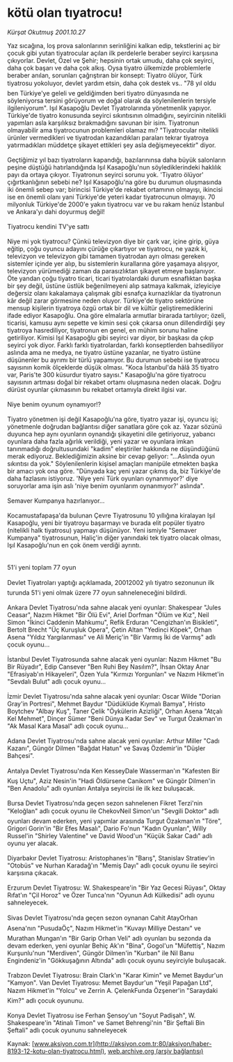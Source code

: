 # kötü olan tıyatrocu!

*Kürşat Okutmuş 2001.10.27*

<font class="agenda2NewsSpot">
 Yaz sıcağına, loş prova salonlarının serinliğini kalkan edip, tekstlerini aç bir çocuk gibi yutan tiyatrocular açılan ilk perdelerle beraber seyirci karşısına çıkıyorlar. Devlet, Özel ve Şehir; hepsinin ortak umudu, daha çok seyirci, daha çok başarı ve daha çok alkış. Oysa tiyatro ülkemizde problemlerle beraber anılan, sorunları çağrıştıran bir konsept: Tiyatro ölüyor, Türk tiyatrosu yokoluyor, devlet yardım etsin, daha çok destek vs..
</font>
<font class="newsDetail">
 "78 yıl oldu ben Türkiye'ye geleli ve geldiğimden beri tiyatro dünyasında ne söyleniyorsa tersini görüyorum ve doğal olarak da söylenilenlerin tersiyle ilgileniyorum". Işıl Kasapoğlu Devlet Tiyatrolarında yönetmenlik yapıyor. Türkiye'de tiyatro konusunda seyirci sıkıntısının olmadığını, seyircinin nitelikli yapımları asla karşılıksız bırakmadığını savunan bir isim. Tiyatronun olmayabilir ama tiyatrocunun problemleri olamaz mı? "Tiyatrocular nitelikli ürünler vermedikleri ve tiyatrodan kazandıkları paraları tekrar tiyatroya yatırmadıkları müddetçe şikayet ettikleri şey asla değişmeyecektir" diyor.
 <br/>
 <br/>
 Geçtiğimiz yıl bazı tiyatroların kapandığı, bazılarınınsa daha büyük salonların peşine düştüğü hatırlandığında Işıl Kasapoğlu'nun söylediklerindeki haklılık payı da ortaya çıkıyor. Tiyatronun seyirci sorunu yok. 'Tiyatro ölüyor' çığırtkanlığının sebebi ne? Işıl Kasapoğlu'na göre bu durumun oluşmasında iki önemli sebep var; birincisi Türkiye'de rekabet ortamının olmayışı, ikincisi ise en önemli olanı yani Türkiye'de yeteri kadar tiyatrocunun olmayışı. 70 milyonluk Türkiye'de 2000'e yakın tiyatrocu var ve bu rakam henüz İstanbul ve Ankara'yı dahi doyurmuş değil!
 <br/>
 <br/>
 Tiyatrocu kendini TV'ye sattı
 <br/>
 <br/>
 Niye mi yok tiyatrocu? Çünkü televizyon diye bir çark var, içine girip, güya eğitip, çoğu oyuncu adayını çürüğe çıkartıyor ve tiyatrocu, ne yazık ki, televizyon ve televizyon gibi tamamen tiyatrodan ayrı olması gereken sistemler içinde yer alıp, bu sistemlerin kurallarına göre yaşamaya alışıyor, televizyon yürümediği zaman da parasızlıktan şikayet etmeye başlanıyor. Öte yandan çoğu tiyatro ticari, ticari tiyatrolardaki durum esnaflıktan başka bir şey değil, üstüne üstlük beğenilmeyeni alıp satmaya kalkmak, izleyiciye değersiz olanı kakalamaya çalışmak gibi esnafça kurnazlıklar da tiyatronun kâr değil zarar görmesine neden oluyor. Türkiye'de tiyatro sektörüne mensup kişilerin tiyatroya özgü ortak bir dil ve kültür geliştiremediklerini ifade ediyor Kasapoğlu. Ona göre elmalarla armutlar birarada tartılıyor; özeli, ticarisi, kamusu aynı sepette ve kimin sesi çok çıkarsa onun dillendirdiği şey tiyatroya hasrediliyor, tiyatronun en genel, en mühim sorunu haline getiriliyor. Kimisi Işıl Kasapoğlu gibi seyirci var diyor, bir başkası da çıkıp seyirci yok diyor. Farklı farklı tiyatrolardan, farklı konseptlerden bahsediliyor aslında ama ne medya, ne tiyatro üstüne yazanlar, ne tiyatro üstüne düşünenler bu ayrımı bir türlü yapamıyor. Bu durumun sebebi ise tiyatrocu sayısının komik ölçeklerde düşük olması. "Koca İstanbul'da hâlâ 35 tiyatro var, Paris'te 300 küsurdur tiyatro sayısı." Kasapoğlu'na göre tiyatrocu sayısının artması doğal bir rekabet ortamı oluşmasına neden olacak. Doğru dürüst oyunlar çıkmasının bu rekabet ortamıyla direkt ilgisi var.
 <br/>
 <br/>
 Niye benim oyunum oynamıyor!?
 <br/>
 <br/>
 Tiyatro yönetmen işi değil Kasapoğlu'na göre, tiyatro yazar işi, oyuncu işi; yönetmenle doğrudan bağlantısı diğer sanatlara göre çok az. Yazar sözünü duyunca hep aynı oyunların oynandığı şikayetini dile getiriyoruz, yabancı oyunlara daha fazla ağırlık verildiği, yeni yazar ve oyunlara imkan tanınmadığı doğrultusundaki "kadim" eleştiriler hakkında ne düşündüğünü merak ediyoruz. Beklediğimizin aksine bir cevap geliyor: "...Aslında oyun sıkıntısı da yok." Söylenilenlerin kişisel amaçları manipüle etmekten başka bir amacı yok ona göre. "Dünyada kaç yeni yazar çıkmış da, biz Türkiye'de daha fazlasını istiyoruz. 'Niye yeni Türk oyunları oynanmıyor?' diye soruyorlar ama işin aslı 'niye benim oyunlarım oynanmıyor?' aslında".
 <br/>
 <br/>
 Semaver Kumpanya hazırlanıyor...
 <br/>
 <br/>
 Kocamustafapaşa'da bulunan Çevre Tiyatrosunu 10 yıllığına kiralayan Işıl Kasapoğlu, yeni bir tiyatroyu başarmayı ve burada elit popüler tiyatro (nitelikli halk tiyatrosu) yapmayı düşünüyor. Yeni ismiyle "Semaver Kumpanya" tiyatrosunun, Haliç'in diğer yanındaki tek tiyatro olacak olması, Işıl Kasapoğlu'nun en çok önem verdiği ayrıntı.
 <br/>
 <br/>
 <br/>
 51'i yeni toplam 77 oyun
 <br/>
 <br/>
 Devlet Tiyatroları yaptığı açıklamada, 20012002 yılı tiyatro sezonunun ilk turunda 51'i yeni olmak üzere 77 oyun sahneleneceğini bildirdi.
 <br/>
 <br/>
 Ankara Devlet Tiyatrosu'nda sahne alacak yeni oyunlar: Shakespear "Jules Ceasar", Nazım Hikmet "Bir Ölü Evi", Ariel Dorfman "Ölüm ve Kız", Neil Simon "İkinci Caddenin Mahkumu", Refik Erduran "Cengizhan'ın Bisikleti", Bertolt Brecht "Üç Kuruşluk Opera", Çetin Altan "Yedinci Köpek", Orhan Asena "Yıldız Yargılanması" ve Ali Meriç'in "Bir Varmış İki de Varmış" adlı çocuk oyunu...
 <br/>
 <br/>
 İstanbul Devlet Tiyatrosunda sahne alacak yeni oyunlar: Nazım Hikmet "Bu Bir Rüyadır", Edip Cansever "Ben Ruhi Bey Nasılım?", İhsan Oktay Anar "Efrasiyab'ın Hikayeleri", Özen Yula "Kırmızı Yorgunları" ve Nazım Hikmet'in "Sevdalı Bulut" adlı çocuk oyunu...
 <br/>
 <br/>
 İzmir Devlet Tiyatrosu'nda sahne alacak yeni oyunlar: Oscar Wilde "Dorian Gray'in Portresi", Mehmet Baydur "Düdüklüde Kıymalı Bamya", Hristo Boytchev "Albay Kuş", Taner Çelik "Öykülerin Azizliği", Orhan Asena "Atçalı Kel Mehmet", Dinçer Sümer "Beni Dünya Kadar Sev" ve Turgut Özakman'ın "Ak Masal Kara Masal" adlı çocuk oyunu...
 <br/>
 <br/>
 Adana Devlet Tiyatrosu'nda sahne alacak yeni oyunlar: Arthur Miller "Cadı Kazanı", Güngör Dilmen "Bağdat Hatun" ve Savaş Özdemir'in "Düşler Bahçesi".
 <br/>
 <br/>
 Antalya Devlet Tiyatrosu'nda Ken KesseyDale Wasserman'ın "Kafesten Bir Kuş Uçtu", Aziz Nesin'in "Hadi Öldürsene Canikom" ve Güngör Dilmen'in "Ben Anadolu" adlı oyunları Antalya seyircisi ile ilk kez buluşacak.
 <br/>
 <br/>
 Bursa Devlet Tiyatrosu'nda geçen sezon sahnelenen Fikret Terzi'nin "Keloğlan" adlı çocuk oyunu ile ChekovNeil Simon'un "Sevgili Doktor" adlı oyunları devam ederken, yeni yapımlar arasında Turgut Özakman'ın "Töre", Grigori Gorin'in "Bir Efes Masalı", Dario Fo'nun "Kadın Oyunları", Willy Russel'in "Shirley Valentine" ve David Wood'un "Küçük Sakar Cadı" adlı oyunu yer alacak.
 <br/>
 <br/>
 Diyarbakır Devlet Tiyatrosu: Aristophanes'in "Barış", Stanislav Stratiev'in "Otobüs" ve Nurhan Karadağ'ın "Memiş Dayı" adlı çocuk oyunu ile seyirci karşısına çıkacak.
 <br/>
 <br/>
 Erzurum Devlet Tiyatrosu: W. Shakespeare'in "Bir Yaz Gecesi Rüyası", Oktay Rıfat'ın "Çil Horoz" ve Özer Tunca'nın "Oyunun Adı Külkedisi" adlı oyunu sahneleyecek.
 <br/>
 <br/>
 Sivas Devlet Tiyatrosu'nda geçen sezon oynanan Cahit AtayOrhan Asena'nın "PusudaÖç", Nazım Hikmet'in "Kuvayı Milliye Destanı" ve Murathan Mungan'ın "Bir Garip Orhan Veli" adlı oyunları bu sezonda da devam ederken, yeni oyunlar Behiç Ak'ın "Bina", Gogol'un "Müfettiş", Nazım Kurşunlu'nun "Merdiven", Güngör Dilmen'in "Kurban" ile Nil Banu Engindeniz'in "Gökkuşağının Altında" adlı çocuk oyunu seyirciyle buluşacak.
 <br/>
 <br/>
 Trabzon Devlet Tiyatrosu: Brain Clark'ın "Karar Kimin" ve Memet Baydur'un "Kamyon". Van Devlet Tiyatrosu: Memet Baydur'un "Yeşil Papağan Ltd", Nazım Hikmet'in "Yolcu" ve Zerrin A. ÇelenkFunda Özşener'in "Saraydaki Kim?" adlı çocuk oyununu.
 <br/>
 <br/>
 Konya Devlet Tiyatrosu ise Ferhan Şensoy'un "Soyut Padişah", W. Shakespeare'in "Atinalı Timon" ve Samet Behrengi'nin "Bir Şeftali Bin Şeftali" adlı çocuk oyununu sahneleyecek
 <br/>
</font>

Kaynak: [www.aksiyon.com.tr](http://aksiyon.com.tr:80/aksiyon/haber-8193-12-kotu-olan-tiyatrocu.html), [web.archive.org (arşiv bağlantısı)](http://web.archive.org/web/20101227012055/http://aksiyon.com.tr:80/aksiyon/haber-8193-12-kotu-olan-tiyatrocu.html)
